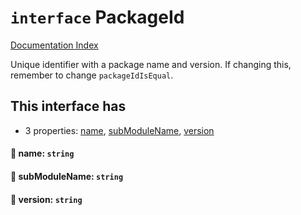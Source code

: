 # `interface` PackageId

[Documentation Index](../README.md)

Unique identifier with a package name and version.
If changing this, remember to change `packageIdIsEqual`.

## This interface has

- 3 properties:
[name](#-name-string),
[subModuleName](#-submodulename-string),
[version](#-version-string)


#### 📄 name: `string`



#### 📄 subModuleName: `string`



#### 📄 version: `string`



